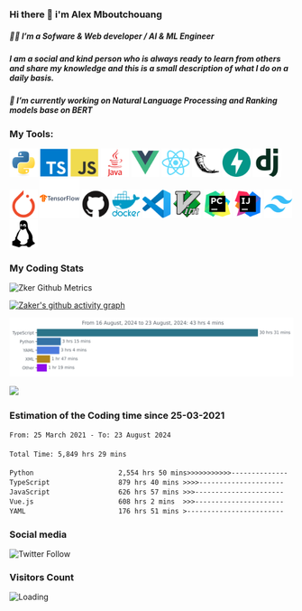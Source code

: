 ### Hi there 👋 i'm Alex Mboutchouang


<!--
**Zaker237/Zaker237** is a ✨ _special_ ✨ repository because its `README.md` (this file) appears on your GitHub profile.

Here are some ideas to get you started:

- 🔭 I’m currently working on ...
- 🌱 I’m currently learning ...
- 👯 I’m looking to collaborate on ...
- 🤔 I’m looking for help with ...
- 💬 Ask me about ...
- 📫 How to reach me: ...
- 😄 Pronouns: ...
- ⚡ Fun fact: ...
-->


##### 👨‍💻 I’m a Sofware & Web developer / AI & ML Engineer
##### I am a social and kind person who is always ready to learn from others and share my knowledge and this is a small description of what I do on a daily basis.


##### 🔭 I’m currently working on Natural Language Processing and Ranking models base on BERT


### My Tools:

<img src="https://github.com/devicons/devicon/blob/master/icons/python/python-original.svg" width="50" height="50" alt="Python" /> <img src="https://github.com/devicons/devicon/blob/master/icons/typescript/typescript-original.svg" width="50" height="50" alt="TypeScript" />  <img src="https://github.com/devicons/devicon/blob/master/icons/javascript/javascript-original.svg" alt="JavaScript" width="50" height="50" />  <img src="https://github.com/devicons/devicon/blob/master/icons/java/java-plain-wordmark.svg" alt="Java" width="50" height="50" />  <img src="https://github.com/devicons/devicon/blob/master/icons/vuejs/vuejs-original.svg" alt="VueJs" width="50" height="50" />  <img src="https://github.com/devicons/devicon/blob/master/icons/react/react-original.svg" alt="React" width="50" height="50" />  <img src="https://github.com/devicons/devicon/blob/master/icons/flask/flask-original.svg" alt="Flask" width="50" height="50" />  <img src="https://github.com/devicons/devicon/blob/master/icons/fastapi/fastapi-original.svg" alt="FastApi" width="50" height="50" />  <img src="https://github.com/devicons/devicon/blob/master/icons/django/django-plain.svg" alt="Django" width="50" height="50" />  <img src="https://github.com/devicons/devicon/blob/master/icons/pytorch/pytorch-original.svg" alt="Pytorch" width="50" height="50" />  <img src="https://github.com/devicons/devicon/blob/master/icons/tensorflow/tensorflow-original-wordmark.svg" alt="Tensorflow" width="70" height="70" />  <img src="https://github.com/devicons/devicon/blob/master/icons/github/github-original.svg" alt="Github" width="50" height="50" />  <img src="https://github.com/devicons/devicon/blob/master/icons/docker/docker-plain-wordmark.svg" alt="Docker" width="50" height="50" />  <img src="https://github.com/devicons/devicon/blob/master/icons/vscode/vscode-original.svg" alt="VS-Code" width="50" height="50" />  <img src="https://github.com/devicons/devicon/blob/master/icons/vim/vim-original.svg" alt="Vim" width="50" height="50" />  <img src="https://github.com/devicons/devicon/blob/master/icons/pycharm/pycharm-original.svg" alt="PyCharm" width="50" height="50" />  <img src="https://github.com/devicons/devicon/blob/master/icons/intellij/intellij-original.svg" alt="Intellij" width="50" height="50" />  <img src="https://github.com/devicons/devicon/blob/master/icons/tailwindcss/tailwindcss-original.svg" alt="Tailwindcss" width="50" height="50" />  <img src="https://github.com/devicons/devicon/blob/master/icons/linux/linux-plain.svg" alt="Linux" width="50" height="50" />

### My Coding Stats

<p>
    <img width="600"  
         src="https://metrics.lecoq.io/Zaker237" 
         alt="Zker Github Metrics"
     />
</p>

[![Zaker's github activity graph](https://activity-graph.herokuapp.com/graph?username=Zaker237&theme=xcode)](https://github.com/Zaker237)

[![wakatime-stats](https://github.com/Zaker237/Zaker237/blob/main/images/stat.svg)](https://wakatime.com/@Zaker237)

<img width="400" src="https://wakatime.com/share/@Zaker237/8846e881-f93b-439d-9559-7f3ede5e7ee9.svg"></img>

### Estimation of the Coding time since 25-03-2021

<!--START_SECTION:waka-->

```txt
From: 25 March 2021 - To: 23 August 2024

Total Time: 5,849 hrs 29 mins

Python                     2,554 hrs 50 mins>>>>>>>>>>>--------------   43.68 %
TypeScript                 879 hrs 40 mins >>>>---------------------   15.04 %
JavaScript                 626 hrs 57 mins >>>----------------------   10.72 %
Vue.js                     608 hrs 2 mins  >>>----------------------   10.39 %
YAML                       176 hrs 51 mins >------------------------   03.02 %
```

<!--END_SECTION:waka-->


### Social media

![Twitter Follow](https://img.shields.io/twitter/follow/Zaker237?label=follow%20me%20on%20twitter&style=social)


### Visitors Count

<img align="left" src = "https://profile-counter.glitch.me/Zaker237/count.svg" alt ="Loading">

<br />
